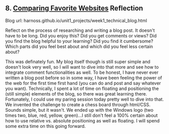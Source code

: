 ## 8. [Comparing Favorite Websites](8_technical_blog/readme.md) Reflection

Blog url: harnoss.github.io/unit1_projects/week1_technical_blog.html

Reflect on the process of researching and writing a blog post. It doesn't have to be long. Did you enjoy this? Did you get comments or views? Did you find the blog helpful to your learning? Did you find it cumbersome? Which parts did you feel best about and which did you feel less certain about?

This was definately fun. My blog itself though is still super simple and doesn't look very well, so I will want to dive into that more and see how to integrate comment functionalities as well. To be honest, I have never ever written a blog post before so in some way, I have been feeling the power of the web for the first time first hand (you can do and post and say whatever you want). Technically, I spent a lot of time on floating and positioning the (still simple) elements of the blog, so there was great learning there. Fortunately, I could use my paring session today pretty well to dive into that. We invented the challenge to create a chess board through html/CSS. Sounds simple, but it wasn't. We ended up with the Windows logo (two times two, blue, red, yellow, green)...I still don't feel a 100% certain about how to use relative vs. absolute positioning as well as floating. I will spend some extra time on this going forward.